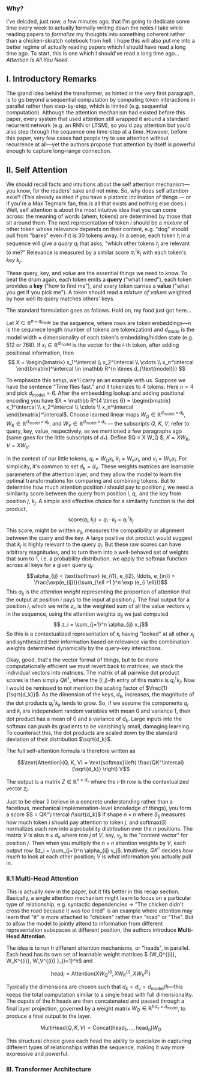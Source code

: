 


### Why? 


I've deicded, just now, a few minutes ago, that I'm going to dedicate some time every week to actually formally writing down the notes I take while reading papers to *formalize* my thoughts into something coherent rather than a chicken-skratch notebook from hell. I hope this will also put me into a better regime of actually reading papers which I should have read a long time ago. To start, this is one which I should've read a long time ago... *Attention Is All You Need*.


## I. Introductory Remarks

The grand idea behind the transformer, as hinted in the very first paragraph, is to go beyond a sequential computation by computing token interactions in parallel rather than step-by-step, which is limited (e.g. sequential computation). Although the attention mechanism had existed before this paper, every system that used attention still wrapped it around a standard recurrent network (e.g. an RNN or LTSM), so you'd pay attention but you'd also step through the sequence one time-step at a time. However, before this paper, very few cases had people try to use attention without recurrence at all—yet the authors propose that attention by itself is powerful enough to capture long-range connection.




## II. Self Attention

We should recall facts and intuitions about the self attention mechanism—you know, for the readers' sake and not mine. So, why does self attention *exist*? (This already existed if you have a platonic inclination of things — or if you're a Max Tegmark fan, this is all that exists and nothing else does.) Well, self attention is about the most intuitive idea that you can come across: the meaning of words (ahem, tokens) are determined by those that sit around them. The next representation of token $i$ should be a *mixture* of other token whose relevance depends on their content, e.g. "dog" should pull from "barks" even if it is 30 tokens away. In a sense, each token $t_i$ in a sequence will give a *query* $q_i$ that asks, "which other tokens $t_j$ are relevant to me?" Relevance is measured by a similar score $q_i^\intercal k_j$ with each token's *key* $k_j$. 

These query, key, and *value* are the essential things we need to know. To beat the drum again, each token emits a **query** ("what I need"), each token provides a **key** ("how to find me"), and every token carries a **value** ("what you get if you pick me"). A token should read a *mixture of values* weighted by how well its query matches others' keys. 

The standard formulation goes as follows. Hold on, my food just got here...

Let $X \in \mathbb R^{n \times d_{\text{mode}}}$ be the sequence, where rows are token embeddings—$n$ is the sequnece length (number of tokens are tokenization) and $d_{\text{mode}}$ is the model width $=$ dimensionality of each token's embedding/hidden state (e.g. 512 or 768). If $x_i \in \mathbb R^{d_{\text{model}}}$ is the vector for the $i$-th token, after adding positional information, then 
$$
X = \begin{bmatrix}
x_1^\intercal \\
x_2^\intercal \\
\cdots \\
x_n^\intercal
\end{bmatrix}^\intercal \in \mathbb R^{n \times d_{\text{model}}}
$$

To emphasize this setup, we'll carry an an example with us. Suppose we have the sentence "Time flies fast." and it tokenizes to 4 tokens. Here $n=4$ and pick $d_{\text{model}} = 6$. After the embeedding lookup and adding positional encoding you have $X = \mathbb R^{4 \times 6} = \begin{bmatrix} x_1^\intercal \\ x_2^\intercal \\ \cdots \\ x_n^\intercal \end{bmatrix}^\intercal$. Choose learned linear maps $W_Q \in \mathbb R^{d_{\text{model}} \times d_k}$, $W_K \in \mathbb R^{d_{\text{model}} \times d_k}$, and $W_V \in \mathbb R^{d_{\text{model}} \times d_v}$ — the subscripts $Q$, $K$, $V$, refer to query, key, value, respectively, as we mentioned a few paragraphs ago (same goes for the little subscripts of $d_\ast$). Define $Q = X W_Q $, $K = X W_K$, $V = X W_V$. 

In the context of our little tokens, $q_i = W_Q x_i$, $k_i = W_K x_i$, and $v_i = W_V x_i$. For simplicity, it's common to set $d_k = d_v$. These weights matrices are learnable parameters of the attention layer, and they allow the model to learn the optimal transformations for comparing and combining tokens. But to determine how much attention position $i$ should pay to position $j$, we need a similarity score between the query from position $i$, $q_i$, and the key from position $j$, $k_j$. A simple and effective choice for a similarity function is the dot product, 
$$\text{score} (q_i, k_j) = q_i \cdot k_j = q_i^\intercal k_j$$
This score, might be written $e_{ij}$, measures the compatibility or alignment between the query and the key. A large positive dot product would suggest that $k_j$ is highly relevant to the query $q_i$. But these raw scores can have arbitrary magnitudes, and to turn them into a well-behaved set of weights that sum to 1, i.e. a probability distribution, we apply the softmax function across all keys for a given query $q_i$: $$\alpha_{ij} = \text{softmax} (e_{i1}, e_{i2}, \ldots, e_{in}) = \frac{\exp(e_{ij})}{\sum_{\ell =1 }^n \exp (e_{i \ell})}$$ This $\alpha_{ij}$ is the *attention weight* representing the proportion of attention that the output at position $i$ pays to the input at position $j$. The final output for a position $i$, which we write $z_i$, is the weighted sum of all the value vectors $v_j$ in the sequence, using the attention weights $\alpha_{ij}$ we just computed $$ z_i = \sum_{j=1}^n \alpha_{ij} v_j$$
So this is a contextualized representation of $x_i$ having "looked" at all other $x_j$ and synthesized their information based on relevance via the combination weights determined dynamically by the query-key interactions.



Okay, good, that's the vector format of things, but to be more computationally efficient we must revert back to matrices; we stack the individual vectors into matrices. The matrix of all pairwise dot product scores is then simply $Q K^\intercal$, where the $(i,j)$-th entry of this matrix is $q_i^\intercal k_j$. Now I would be remissed to not mention the scaling factor of $\frac{1}{\sqrt{d_k}}$. As the dimension of the keys, $d_k$, increases, the magnitude of the dot products $q_i^\intercal k_k$ tends to grow. So, if we assume the components $q_i$ and $k_j$ are independent random variables with mean 0 and variance 1, their dot product has a mean of 0 and a variance of $d_k$. Large inputs into the softmax can push its gradients to be vanishingly small, damaging learning. To counteract this, the dot products are scaled down by the standard deviation of their distribution $\sqrt{d_k}$. 

The full self-attention formula is therefore written as 

$$\text{Attention}(Q, K, V) = \text{softmax}\left( \frac{QK^\intercal}{\sqrt{d_k}} \right) V$$

The output is a matrix $Z \in \mathbb R^{n \times d_v}$ where the $i$-th row is the contextualized vector $z_i$. 


Just to be clear (I believe in a concrete understanding rather than a facetious, mechanical implemenation-level knowledge of things), you form a score $S = QK^\intercal /\sqrt{d_k}$ if shape $n \times n$ where $S_{ij}$ measures how much token $i$ should pay attention to token $j$, and $\text{softmax} (S)$ normalizes each row into a probability distribution over the $n$ positions. The matrix $V$ is also $n \times d_v$ where row $j$ of $V$, say, $v_j$, is the "content vector" for position $j$. Then when you multiply the $n \times n$ attention weights by $V$, each output row $z_i = \sum_{j=1}^n \alpha_{ij} v_j$. Intuitively, $Q K^\intercal$ decides *how much* to look at each other position; $V$ is *what* information you actually pull in. 


### II.1 Multi-Head Attention

This is actually *new* in the paper, but it fits better in this recap section. Basically, a single attention mechanism might learn to focus on a particular type of relationship, e.g. syntactic dependencies $\rightarrow$ "The chicken didn't cross the road because it was too tired" is an example where attention may learn that "it" is more attached to "chicken" rather than "road" or "The". But to allow the model to jointly attend to information from different representation subspaces at different position, the authors introduce **Multi-Head Attention**. 

The idea is to run $h$ different attention mechanisms, or "heads", in parallel. Each head has its own set of learnable weight matrices $ \{W_Q^{(i)}, W_K^{(i)}, W_V^{(i)} \}_{i=1}^h$ and 

$$\text{head}_i = \text{Attention}(X W_Q^{(i)}, XW_K^{(i)}, XW_V^{(i)} )$$ 

Typically the dimensions are chosen such that $d_k = d_v = d_ {\text{model} }/h$—this keeps the total computation similar to a single head with full dimensionality. The ouputs of the $h$ heads are then concatenated and passed through a final layer projection, governed by a weight matrix $W_O \in \mathbb R^{h d_v \times d_{\text{model}} }$, to produce a final output to the layer.

$$\text{MultiHead}(Q, K, V) = \text{Concat}(\text{head}_1, \ldots, \text{head}_h) W_O$$

This structural choice gives each head the ability to specialize in capturing different types of relationships within the sequence, making it way more expressive and powerful. 


### III. Transformer Architecture

